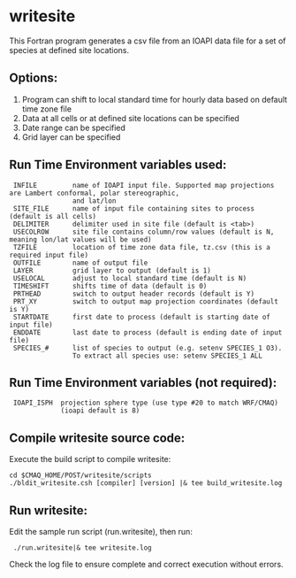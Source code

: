 writesite
========

This Fortran program generates a csv file from an IOAPI data file for a set of species at defined site locations. 

## Options:
<ol>
<li> Program can shift to local standard time for hourly data based on default time zone file </li>
<li> Data at all cells or at defined site locations can be specified </li>
<li> Date range can be specified </li>
<li> Grid layer can be specified </li>
</ol>

## Run Time Environment variables used:
```
 INFILE         name of IOAPI input file. Supported map projections are Lambert conformal, polar stereographic, 
                and lat/lon
 SITE_FILE      name of input file containing sites to process (default is all cells)
 DELIMITER      delimiter used in site file (default is <tab>)
 USECOLROW      site file contains column/row values (default is N, meaning lon/lat values will be used)
 TZFILE         location of time zone data file, tz.csv (this is a required input file)
 OUTFILE        name of output file
 LAYER          grid layer to output (default is 1)
 USELOCAL       adjust to local standard time (default is N)
 TIMESHIFT      shifts time of data (default is 0)
 PRTHEAD        switch to output header records (default is Y)
 PRT_XY         switch to output map projection coordinates (default is Y) 
 STARTDATE      first date to process (default is starting date of input file)
 ENDDATE        last date to process (default is ending date of input file)
 SPECIES_#      list of species to output (e.g. setenv SPECIES_1 O3).  
                To extract all species use: setenv SPECIES_1 ALL
```

## Run Time Environment variables (not required):
```
 IOAPI_ISPH  projection sphere type (use type #20 to match WRF/CMAQ)
             (ioapi default is 8)
```

## Compile writesite source code:

Execute the build script to compile writesite:

```
cd $CMAQ_HOME/POST/writesite/scripts
./bldit_writesite.csh [compiler] [version] |& tee build_writesite.log
```

## Run writesite:
Edit the sample run script (run.writesite), then run:
```
 ./run.writesite|& tee writesite.log
```

Check the log file to ensure complete and correct execution without errors.

